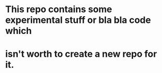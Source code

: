 # This repo contains some experimental stuff or bla bla code which 
# isn't worth to create a new repo for it. 
